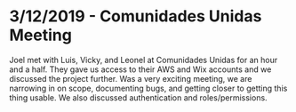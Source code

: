 # 3/12/2019 - Comunidades Unidas Meeting

Joel met with Luis, Vicky, and Leonel at Comunidades Unidas for an hour and a half. They gave us access to their AWS and Wix accounts and we discussed the project further. Was a very exciting meeting, we are narrowing in on scope, documenting bugs, and getting closer to getting this thing usable. We also discussed authentication and roles/permissions.